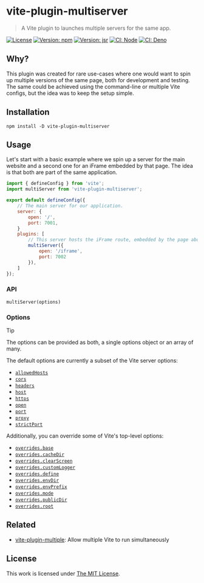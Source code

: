 # vite-plugin-multiserver

> A Vite plugin to launches multiple servers for the same app.

[![License](https://img.shields.io/github/license/idleberg/vite-plugin-multiserver?color=blue&style=for-the-badge)](https://github.com/idleberg/vite-plugin-multiserver/blob/main/LICENSE)
[![Version: npm](https://img.shields.io/npm/v/vite-plugin-multiserver?style=for-the-badge)](https://www.npmjs.org/package/vite-plugin-multiserver)
[![Version: jsr](https://img.shields.io/jsr/v/@idleberg/vite-plugin-multiserver?style=for-the-badge)](https://jsr.io/@idleberg/vite-plugin-multiserver)
[![CI: Node](https://img.shields.io/github/actions/workflow/status/idleberg/vite-plugin-multiserver/node.yml?logo=nodedotjs&logoColor=white&style=for-the-badge)](https://github.com/idleberg/vite-plugin-multiserver/actions/workflows/node.yml)
[![CI: Deno](https://img.shields.io/github/actions/workflow/status/idleberg/vite-plugin-multiserver/deno.yml?logo=deno&logoColor=white&style=for-the-badge)](https://github.com/idleberg/vite-plugin-multiserver/actions/workflows/deno.yml)

## Why?

This plugin was created for rare use-cases where one would want to spin up multiple versions of the same page, both for development and testing. The same could be achieved using the command-line or multiple Vite configs, but the idea was to keep the setup simple.

## Installation

```shell
npm install -D vite-plugin-multiserver
```

## Usage

Let's start with a basic example where we spin up a server for the main website and a second one for an iFrame embedded by that page. The idea is that both are part of the same application.

```javascript
import { defineConfig } from 'vite';
import multiServer from 'vite-plugin-multiserver';

export default defineConfig({
	// The main server for our application.
	server: {
		open: '/',
		port: 7001,
	}
	plugins: [
		// This server hosts the iFrame route, embedded by the page above.
		multiServer({
			open: '/iframe',
			port: 7002
		}),
	]
});
```

### API

`multiServer(options)`

### Options

> [!TIP]
> The options can be provided as both, a single options object or an array of many.

The default options are currently a subset of the Vite server options:

- [`allowedHosts`](https://vite.dev/config/server-options.html#server-allowedhosts)
- [`cors`](https://vite.dev/config/server-options.html#server-cors)
- [`headers`](https://vite.dev/config/server-options.html#server-headers)
- [`host`](https://vite.dev/config/server-options.html#server-host)
- [`https`](https://vite.dev/config/server-options.html#server-https)
- [`open`](https://vite.dev/config/server-options.html#server-open)
- [`port`](https://vite.dev/config/server-options.html#server-port)
- [`proxy`](https://vite.dev/config/server-options.html#server-proxy)
- [`strictPort`](https://vite.dev/config/server-options.html#server-strictport)

Additionally, you can override some of Vite's top-level options:

- [`overrides.base`](https://vite.dev/config/shared-options.html#base)
- [`overrides.cacheDir`](https://vite.dev/config/shared-options.html#cachedir)
- [`overrides.clearScreen`](https://vite.dev/config/shared-options.html#clearscreen)
- [`overrides.customLogger`](https://vite.dev/config/shared-options.html#customlogger)
- [`overrides.define`](https://vite.dev/config/shared-options.html#define)
- [`overrides.envDir`](https://vite.dev/config/shared-options.html#envdir)
- [`overrides.envPrefix`](https://vite.dev/config/shared-options.html#envprefix)
- [`overrides.mode`](https://vite.dev/config/shared-options.html#mode)
- [`overrides.publicDir`](https://vite.dev/config/shared-options.html#publicdir)
- [`overrides.root`](https://vite.dev/config/shared-options.html#root)

## Related

- [vite-plugin-multiple](https://github.com/vite-plugin/vite-plugin-multiple): Allow multiple Vite to run simultaneously

## License

This work is licensed under [The MIT License](LICENSE).
